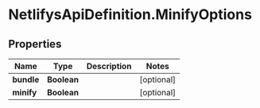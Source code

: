 # NetlifysApiDefinition.MinifyOptions

## Properties
Name | Type | Description | Notes
------------ | ------------- | ------------- | -------------
**bundle** | **Boolean** |  | [optional] 
**minify** | **Boolean** |  | [optional] 


